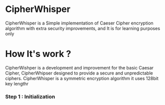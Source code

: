 # CipherWhisper
CipherWhisper is a Simple implementation of Caeser Cipher encryption algorithm with extra security improvements, and It is for learning purposes only 

<h1 align="ceneter">How It's work ?</h1>
<p align="ceneter">CipherWishper is a development and improvement for the basic Caesar Cipher, CipherWhipser designed to provide a secure and unpredictable ciphers.
CipherWhisper is a symmetric encryption algorithm it uses 128bit key lengthr</p>
<h3>Step 1 : Initialization</h3>

